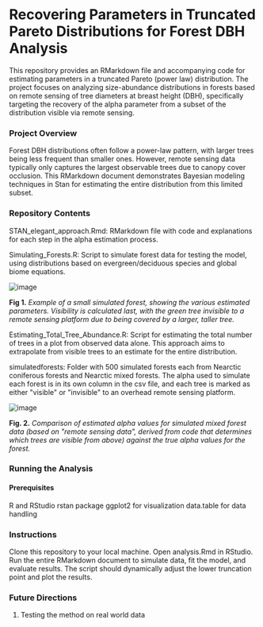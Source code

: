 # Recovering Parameters in Truncated Pareto Distributions for Forest DBH Analysis
This repository provides an RMarkdown file and accompanying code for estimating parameters in a truncated Pareto (power law) distribution. The project focuses on analyzing size-abundance distributions in forests based on remote sensing of tree diameters at breast height (DBH), specifically targeting the recovery of the alpha parameter from a subset of the distribution visible via remote sensing.

### Project Overview
Forest DBH distributions often follow a power-law pattern, with larger trees being less frequent than smaller ones. However, remote sensing data typically only captures the largest observable trees due to canopy cover occlusion. This RMarkdown document demonstrates Bayesian modeling techniques in Stan for estimating the entire distribution from this limited subset.

### Repository Contents
STAN_elegant_approach.Rmd: RMarkdown file with code and explanations for each step in the alpha estimation process.

Simulating_Forests.R: Script to simulate forest data for testing the model, using distributions based on evergreen/deciduous species and global biome equations.

![image](https://github.com/user-attachments/assets/7a09657a-17ee-440e-bf7f-1df0bf892c7f)

**Fig 1.** _Example of a small simulated forest, showing the various estimated parameters. Visibility is calculated last, with the green tree invisible to a remote sensing platform due to being covered by a larger, taller tree._

Estimating_Total_Tree_Abundance.R: Script for estimating the total number of trees in a plot from observed data alone. This approach aims to extrapolate from visible trees to an estimate for the entire distribution.

simulatedforests: Folder with 500 simulated forests each from Nearctic coniferous forests and Nearctic mixed forests. The alpha used to simulate each forest is in its own column in the csv file, and each tree is marked as either "visible" or "invisible" to an overhead remote sensing platform.

![image](https://github.com/user-attachments/assets/8699beea-ce4d-4200-888c-c2b328571349)

**Fig. 2.** _Comparison of estimated alpha values for simulated mixed forest data (based on "remote sensing data", derived from code that determines which trees are visible from above) against the true alpha values for the forest._


### Running the Analysis
#### Prerequisites
R and RStudio
rstan package
ggplot2 for visualization
data.table for data handling

### Instructions
Clone this repository to your local machine.
Open analysis.Rmd in RStudio.
Run the entire RMarkdown document to simulate data, fit the model, and evaluate results. The script should dynamically adjust the lower truncation point and plot the results.

### Future Directions
1. Testing the method on real world data
